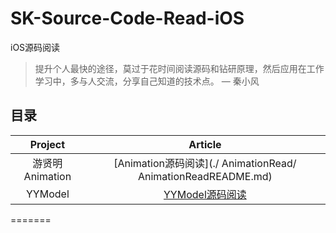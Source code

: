 # SK-Source-Code-Read-iOS

iOS源码阅读

> 提升个人最快的途径，莫过于花时间阅读源码和钻研原理，然后应用在工作学习中，多与人交流，分享自己知道的技术点。 — 秦小风

## 目录

| Project | Article |
|:-------:|:------: |
|  游贤明 Animation | [Animation源码阅读](./ AnimationRead/ AnimationReadREADME.md)        |
|  YYModel | [YYModel源码阅读](./YYModel/YYModelREADME.md)        |
=======
